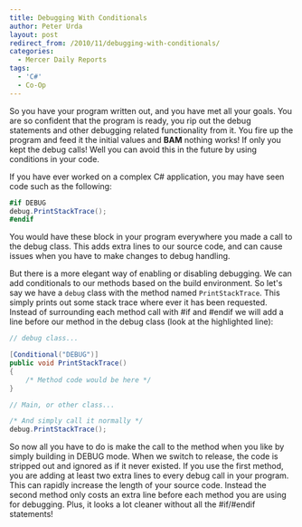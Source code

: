 ```yaml
---
title: Debugging With Conditionals
author: Peter Urda
layout: post
redirect_from: /2010/11/debugging-with-conditionals/
categories:
  - Mercer Daily Reports
tags:
  - 'C#'
  - Co-Op
---
```


So you have your program written out, and you have met all your goals. You are
so confident that the program is ready, you rip out the debug statements and
other debugging related functionality from it. You fire up the program and feed
it the initial values and **BAM** nothing works! If only you kept the debug
calls! Well you can avoid this in the future by using conditions in your code.

If you have ever worked on a complex C# application, you may have seen code such
as the following:

```csharp
#if DEBUG
debug.PrintStackTrace();
#endif
```

You would have these block in your program everywhere you made a call to the
debug class. This adds extra lines to our source code, and can cause issues when
you have to make changes to debug handling.

But there is a more elegant way of enabling or disabling debugging. We can add
conditionals to our methods based on the build environment. So let's say we have
a `debug` class with the method named `PrintStackTrace`. This simply prints
out some stack trace where ever it has been requested. Instead of surrounding
each method call with #if and #endif we will add a line before our method in the
debug class (look at the highlighted line):

```csharp
// debug class...

[Conditional("DEBUG")]
public void PrintStackTrace()
{
    /* Method code would be here */
}

// Main, or other class...

/* And simply call it normally */
debug.PrintStackTrace();
```

So now all you have to do is make the call to the method when you like by simply
building in DEBUG mode. When we switch to release, the code is stripped out and
ignored as if it never existed. If you use the first method, you are adding at
least two extra lines to every debug call in your program. This can rapidly
increase the length of your source code. Instead the second method only costs an
extra line before each method you are using for debugging. Plus, it looks a lot
cleaner without all the #if/#endif statements!

